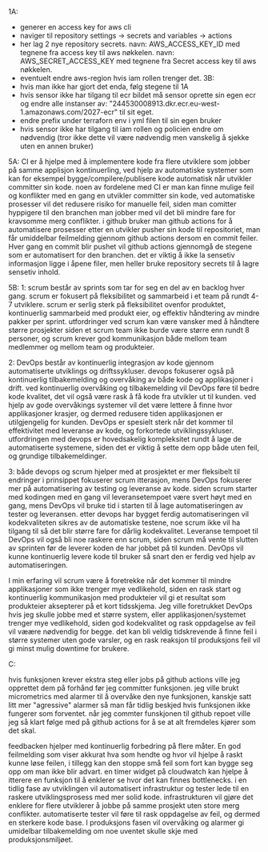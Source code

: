 1A:
- generer en access key for aws cli
- naviger til repository settings -> secrets and variables -> actions
- her lag 2 nye repository secrets. navn: AWS_ACCESS_KEY_ID med tegnene fra access key til aws nøkkelen. navn: AWS_SECRET_ACCESS_KEY med tegnene fra Secret access key til aws nøkkelen.
- eventuelt endre aws-region hvis iam rollen trenger det.
3B:
- hvis man ikke har gjort det enda, følg stegene til 1A
- hvis sensor ikke har tilgang til ecr bildet må sensor oprette sin egen ecr og endre alle instanser av: "244530008913.dkr.ecr.eu-west-1.amazonaws.com/2027-ecr" til sit eget.
- endre prefix under terraforn env i yml filen til sin egen bruker
- hvis sensor ikke har tilgang til iam rollen og policien endre om nødvendig (tror ikke dette vil være nødvendig men vanskelig å sjekke uten en annen bruker)

5A:
CI er å hjelpe med å implementere kode fra flere utviklere som jobber på samme applisjon kontinuerling, ved hjelp av automatiske systemer som kan for eksempel bygge/compilere/publisere kode automatisk når utvikler committer sin kode.
noen av fordelene med CI er man kan finne mulige feil og konflikter med en gang en utvikler committer sin kode, ved automatiske prosesser vil det redusere risiko for manuelle feil, siden man comitter hyppigere til den branchen man jobber med vil det bli mindre fare for kravsomme merg conflikter.
i github bruker man github actions for å automatisere prosesser etter en utvikler pusher sin kode til repositoriet, man får umiddelbar feilmelding gjennom github actions dersom en commit feiler. Hver gang en commit blir pushet vil github actions gjennomgå de stegene som er automatisert for den branchen. det er viktig å ikke la sensetiv informasjon ligge i åpene filer, men heller bruke repository secrets til å lagre sensetiv inhold.

5B:
1:
scrum består av sprints som tar for seg en del av en backlog hver gang. scrum er fokusert på fleksibilitet og sammarbeid i et team på rundt 4-7 utviklere.
scrum er serlig sterk på fleksibilitet ovenfor produktet, kontinuerlig sammarbeid med produkt eier, og effektiv håndtering av mindre pakker per sprint.
utfordringer ved scrum kan være vansker med å håndtere større prosjekter siden et scrum team ikke burde være større enn rundt 8 personer, og scrum krever god kommunikasjon både mellom team medlemmer og mellom team og produkteier.

2:
DevOps består av kontinuerlig integrasjon av kode gjennom automatiserte utviklings og driftssykluser. devops fokuserer også på kontinuerlig tilbakemelding og overvåking av både kode og applikasjoner i drift.
ved kontinuerlig overvåking og tilbakemelding vil DevOps føre til bedre kode kvalitet, det vil også være rask å få kode fra utvikler ut til kunden. ved hjelp av gode overvåkings systemer vil det være lettere å finne hvor applikasjoner krasjer, og dermed redusere tiden applikasjonen er utilgjengelig for kunden.
DevOps er spesielt sterk når det kommer til effektivitet med leveranse av kode, og forkortede utviklingssykluser. utfordringen med devops er hovedsakelig kompleksitet rundt å lage de automatiserte systemene, siden det er viktig å sette dem opp både uten feil, og grundige tilbakemeldinger.

3:
både devops og scrum hjelper med at prosjektet er mer fleksibelt til endringer
i prinsippet fokuserer scrum itterasjon, mens DevOps fokuserer mer på automatisering av testing og leveranse av kode. siden scrum starter med kodingen med en gang vil leveransetempoet være svert høyt med en gang, mens DevOps vil bruke tid i starten til å lage automatiseringen av tester og leveransen. etter devops har bygget ferdig automatiseringen vil kodekvaliteten sikres av de automatiske testene, noe scrum ikke vil ha tilgang til så det blir større fare for dårlig kodekvalitet. Leveranse tempoet til DevOps vil også bli noe raskere enn scrum, siden scrum må vente til slutten av sprinten før de leverer koden de har jobbet på til kunden. DevOps vil kunne kontinuerlig levere kode til bruker så snart den er ferdig ved hjelp av automatiseringen.

I min erfaring vil scrum være å foretrekke når det kommer til mindre applikasjoner som ikke trenger mye vedlikehold, siden en rask start og kontinuerlig kommunikasjon med produkteier vil gi et resultat som produkteier aksepterer på et kort tidsskjema.
Jeg ville foretrukket DevOps hvis jeg skulle jobbe med et større system, eller applikasjonen/systemet trenger mye vedlikehold, siden god kodekvalitet og rask oppdagelse av feil vil væære nødvendig for begge. det kan bli veldig tidskrevende å finne feil i større systemer uten gode varsler, og en rask reaksjon til produksjons feil vil gi minst mulig downtime for brukere.

C:

hvis funksjonen krever ekstra steg eller jobs på github actions ville jeg opprettet dem på forhånd før jeg committer funksjonen. jeg ville brukt micrometrics med alarmer til å overvåke den nye funksjonen, kanskje satt litt mer "agressive" alarmer så man får tidlig beskjed hvis funksjonen ikke fungerer som forventet. når jeg commter funskjonen til github repoet ville jeg så klart følge med på github actions for å se at alt fremdeles kjører som det skal. 

feedbacken hjelper med kontinuerlig forbedring på flere måter. En god feilmelding som viser akkurat hva som hendte og hvor vil hjelpe å raskt kunne løse feilen, i tillegg kan den stoppe små feil som fort kan bygge seg opp om man ikke blir advart. en timer widget på cloudwatch kan hjelpe å itterere en funksjon til å enklerer se hvor det kan finnes bottlenecks. i en tidlig fase av utviklingen vil automatisert infrastruktur og tester lede til en raskere utviklingsprosess med mer solid kode. infrastrukturen vil gjøre det enklere for flere utviklerer å jobbe på samme prosjekt uten store merg conflikter. automatiserte tester vil føre til rask oppdagelse av feil, og dermed en sterkere kode base. I produksjons fasen vil overvåking og alarmer gi umidelbar tilbakemelding om noe uventet skulle skje med produksjonsmiljøet.
